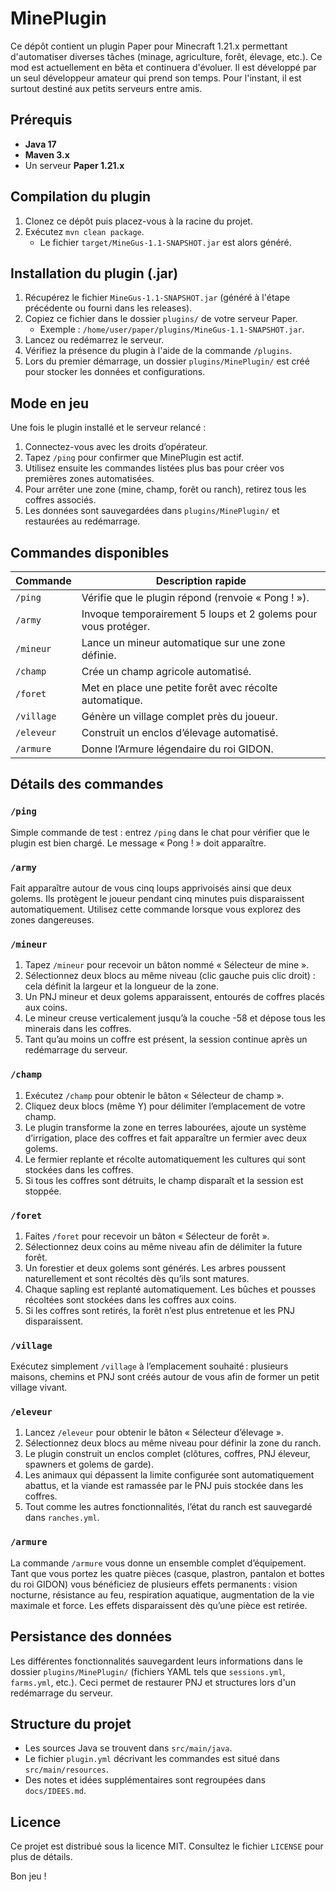 # MinePlugin

Ce dépôt contient un plugin Paper pour Minecraft 1.21.x permettant d'automatiser diverses tâches (minage, agriculture, forêt, élevage, etc.).
Ce mod est actuellement en bêta et continuera d'évoluer. Il est développé par un seul développeur amateur qui prend son temps. Pour l'instant, il est surtout destiné aux petits serveurs entre amis.

## Prérequis

- **Java 17**
- **Maven 3.x**
- Un serveur **Paper 1.21.x**

## Compilation du plugin

1. Clonez ce dépôt puis placez-vous à la racine du projet.
2. Exécutez `mvn clean package`.
   - Le fichier `target/MineGus-1.1-SNAPSHOT.jar` est alors généré.

## Installation du plugin (.jar)

1. Récupérez le fichier `MineGus-1.1-SNAPSHOT.jar` (généré à l'étape précédente ou fourni dans les releases).
2. Copiez ce fichier dans le dossier `plugins/` de votre serveur Paper.
   - Exemple : `/home/user/paper/plugins/MineGus-1.1-SNAPSHOT.jar`.
3. Lancez ou redémarrez le serveur.
4. Vérifiez la présence du plugin à l'aide de la commande `/plugins`.
5. Lors du premier démarrage, un dossier `plugins/MinePlugin/` est créé pour stocker les données et configurations.

## Mode en jeu

Une fois le plugin installé et le serveur relancé :
1. Connectez-vous avec les droits d’opérateur.
2. Tapez `/ping` pour confirmer que MinePlugin est actif.
3. Utilisez ensuite les commandes listées plus bas pour créer vos premières zones automatisées.
4. Pour arrêter une zone (mine, champ, forêt ou ranch), retirez tous les coffres associés.
5. Les données sont sauvegardées dans `plugins/MinePlugin/` et restaurées au redémarrage.

## Commandes disponibles

| Commande | Description rapide |
|----------|-------------------|
| `/ping` | Vérifie que le plugin répond (renvoie « Pong ! »). |
| `/army` | Invoque temporairement 5 loups et 2 golems pour vous protéger. |
| `/mineur` | Lance un mineur automatique sur une zone définie. |
| `/champ` | Crée un champ agricole automatisé. |
| `/foret` | Met en place une petite forêt avec récolte automatique. |
| `/village` | Génère un village complet près du joueur. |
| `/eleveur` | Construit un enclos d’élevage automatisé. |
| `/armure` | Donne l’Armure légendaire du roi GIDON. |

## Détails des commandes

### `/ping`

Simple commande de test : entrez `/ping` dans le chat pour vérifier que le plugin est bien chargé. Le message « Pong ! » doit apparaître.

### `/army`

Fait apparaître autour de vous cinq loups apprivoisés ainsi que deux golems. Ils protègent le joueur pendant cinq minutes puis disparaissent automatiquement.
Utilisez cette commande lorsque vous explorez des zones dangereuses.

### `/mineur`

1. Tapez `/mineur` pour recevoir un bâton nommé « Sélecteur de mine ».
2. Sélectionnez deux blocs au même niveau (clic gauche puis clic droit) : cela définit la largeur et la longueur de la zone.
3. Un PNJ mineur et deux golems apparaissent, entourés de coffres placés aux coins.
4. Le mineur creuse verticalement jusqu’à la couche -58 et dépose tous les minerais dans les coffres.
5. Tant qu’au moins un coffre est présent, la session continue après un redémarrage du serveur.

### `/champ`

1. Exécutez `/champ` pour obtenir le bâton « Sélecteur de champ ».
2. Cliquez deux blocs (même Y) pour délimiter l’emplacement de votre champ.
3. Le plugin transforme la zone en terres labourées, ajoute un système d’irrigation, place des coffres et fait apparaître un fermier avec deux golems.
4. Le fermier replante et récolte automatiquement les cultures qui sont stockées dans les coffres.
5. Si tous les coffres sont détruits, le champ disparaît et la session est stoppée.

### `/foret`

1. Faites `/foret` pour recevoir un bâton « Sélecteur de forêt ».
2. Sélectionnez deux coins au même niveau afin de délimiter la future forêt.
3. Un forestier et deux golems sont générés. Les arbres poussent naturellement et sont récoltés dès qu’ils sont matures.
4. Chaque sapling est replanté automatiquement. Les bûches et pousses récoltées sont stockées dans les coffres aux coins.
5. Si les coffres sont retirés, la forêt n’est plus entretenue et les PNJ disparaissent.

### `/village`

Exécutez simplement `/village` à l’emplacement souhaité : plusieurs maisons, chemins et PNJ sont créés autour de vous afin de former un petit village vivant.

### `/eleveur`

1. Lancez `/eleveur` pour obtenir le bâton « Sélecteur d’élevage ».
2. Sélectionnez deux blocs au même niveau pour définir la zone du ranch.
3. Le plugin construit un enclos complet (clôtures, coffres, PNJ éleveur, spawners et golems de garde).
4. Les animaux qui dépassent la limite configurée sont automatiquement abattus, et la viande est ramassée par le PNJ puis stockée dans les coffres.
5. Tout comme les autres fonctionnalités, l’état du ranch est sauvegardé dans `ranches.yml`.

### `/armure`

La commande `/armure` vous donne un ensemble complet d’équipement. Tant que vous portez les quatre pièces (casque, plastron, pantalon et bottes du roi GIDON) vous bénéficiez de plusieurs effets permanents : vision nocturne, résistance au feu, respiration aquatique, augmentation de la vie maximale et force. Les effets disparaissent dès qu’une pièce est retirée.

## Persistance des données

Les différentes fonctionnalités sauvegardent leurs informations dans le dossier `plugins/MinePlugin/` (fichiers YAML tels que `sessions.yml`, `farms.yml`, etc.). Ceci permet de restaurer PNJ et structures lors d'un redémarrage du serveur.

## Structure du projet

- Les sources Java se trouvent dans `src/main/java`.
- Le fichier `plugin.yml` décrivant les commandes est situé dans `src/main/resources`.
- Des notes et idées supplémentaires sont regroupées dans `docs/IDEES.md`.

## Licence

Ce projet est distribué sous la licence MIT. Consultez le fichier `LICENSE` pour plus de détails.

Bon jeu !
